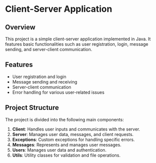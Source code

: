 # Client-Server Application

## Overview

This project is a simple client-server application implemented in Java. It features basic functionalities such as user registration, login, message sending, and server-client communication.

## Features

- User registration and login
- Message sending and receiving
- Server-client communication
- Error handling for various user-related issues

## Project Structure

The project is divided into the following main components:

1. **Client**: Handles user inputs and communicates with the server.
2. **Server**: Manages user data, messages, and client requests.
3. **Exceptions**: Custom exceptions for handling specific errors.
4. **Messages**: Represents and manages user messages.
5. **Users**: Manages user data and authentication.
6. **Utils**: Utility classes for validation and file operations.

